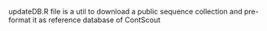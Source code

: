 updateDB.R file is a util to download a public sequence collection and pre-format it as reference database of ContScout
